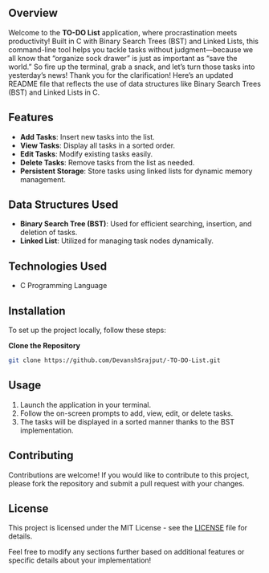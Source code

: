 ## Overview
Welcome to the **TO-DO List** application, where procrastination meets productivity! Built in C with Binary Search Trees (BST) and Linked Lists, this command-line tool helps you tackle tasks without judgment—because we all know that “organize sock drawer” is just as important as “save the world.” So fire up the terminal, grab a snack, and let’s turn those tasks into yesterday’s news!
Thank you for the clarification! Here’s an updated README file that reflects the use of data structures like Binary Search Trees (BST) and Linked Lists in C.

## Features
- **Add Tasks**: Insert new tasks into the list.
- **View Tasks**: Display all tasks in a sorted order.
- **Edit Tasks**: Modify existing tasks easily.
- **Delete Tasks**: Remove tasks from the list as needed.
- **Persistent Storage**: Store tasks using linked lists for dynamic memory management.

## Data Structures Used
- **Binary Search Tree (BST)**: Used for efficient searching, insertion, and deletion of tasks.
- **Linked List**: Utilized for managing task nodes dynamically.

## Technologies Used
- C Programming Language

## Installation
To set up the project locally, follow these steps:

**Clone the Repository**
   ```bash
   git clone https://github.com/DevanshSrajput/-TO-DO-List.git
   ```

## Usage
1. Launch the application in your terminal.
2. Follow the on-screen prompts to add, view, edit, or delete tasks.
3. The tasks will be displayed in a sorted manner thanks to the BST implementation.

## Contributing
Contributions are welcome! If you would like to contribute to this project, please fork the repository and submit a pull request with your changes.

## License
This project is licensed under the MIT License - see the [LICENSE](LICENSE) file for details.

Feel free to modify any sections further based on additional features or specific details about your implementation!
